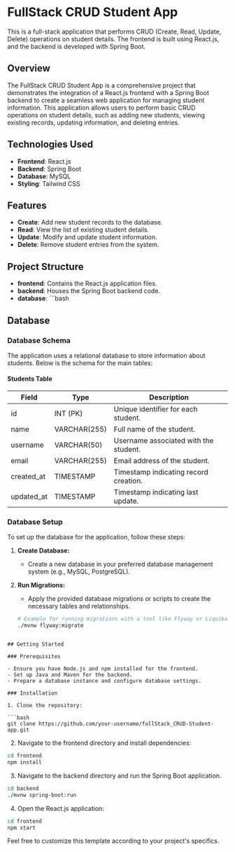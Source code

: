 # FullStack CRUD Student App

This is a full-stack application that performs CRUD (Create, Read, Update, Delete) operations on student details. The frontend is built using React.js, and the backend is developed with Spring Boot.

## Overview

The FullStack CRUD Student App is a comprehensive project that demonstrates the integration of a React.js frontend with a Spring Boot backend to create a seamless web application for managing student information. This application allows users to perform basic CRUD operations on student details, such as adding new students, viewing existing records, updating information, and deleting entries.

## Technologies Used

- **Frontend**: React.js
- **Backend**: Spring Boot
- **Database**: MySQL
- **Styling**:  Tailwind CSS

## Features

- **Create**: Add new student records to the database.
- **Read**: View the list of existing student details.
- **Update**: Modify and update student information.
- **Delete**: Remove student entries from the system.

## Project Structure

- **frontend**: Contains the React.js application files.
- **backend**: Houses the Spring Boot backend code.
- **database**: ```bash
## Database

### Database Schema

The application uses a relational database to store information about students. Below is the schema for the main tables:

#### Students Table

| Field      | Type         | Description                          |
|------------|--------------|--------------------------------------|
| id         | INT (PK)     | Unique identifier for each student.  |
| name       | VARCHAR(255) | Full name of the student.            |
| username   | VARCHAR(50)  | Username associated with the student.|
| email      | VARCHAR(255) | Email address of the student.        |
| created_at | TIMESTAMP    | Timestamp indicating record creation.|
| updated_at | TIMESTAMP    | Timestamp indicating last update.    |

### Database Setup

To set up the database for the application, follow these steps:

1. **Create Database:**
   - Create a new database in your preferred database management system (e.g., MySQL, PostgreSQL).

2. **Run Migrations:**
   - Apply the provided database migrations or scripts to create the necessary tables and relationships.

   ```bash
   # Example for running migrations with a tool like Flyway or Liquibase
   ./mvnw flyway:migrate

```

## Getting Started

### Prerequisites

- Ensure you have Node.js and npm installed for the frontend.
- Set up Java and Maven for the backend.
- Prepare a database instance and configure database settings.

### Installation

1. Clone the repository:

```bash
git clone https://github.com/your-username/fullStack_CRUD-Student-app.git
```

2. Navigate to the frontend directory and install dependencies:

```bash
cd frontend
npm install
```

3. Navigate to the backend directory and run the Spring Boot application.

```bash
cd backend
./mvnw spring-boot:run
```

4. Open the React.js application:

```bash
cd frontend
npm start
```




Feel free to customize this template according to your project's specifics.
